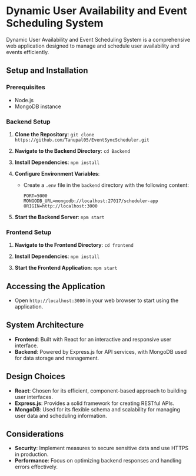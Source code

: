 # Dynamic User Availability and Event Scheduling System

Dynamic User Availability and Event Scheduling System is a comprehensive web application designed to manage and schedule user availability and events efficiently.

## Setup and Installation

### Prerequisites

- Node.js
- MongoDB instance

### Backend Setup

1. **Clone the Repository**:
   `git clone https://github.com/Tanupal05/EventSyncScheduler.git`

2. **Navigate to the Backend Directory**:
   `cd Backend`

3. **Install Dependencies**:
   `npm install`

4. **Configure Environment Variables**:
   - Create a `.env` file in the `backend` directory with the following content:
     ```
     PORT=5000
     MONGODB_URL=mongodb://localhost:27017/scheduler-app
     ORIGIN=http://localhost:3000
     ```

5. **Start the Backend Server**:
   `npm start`

### Frontend Setup

1. **Navigate to the Frontend Directory**:
   `cd frontend`

2. **Install Dependencies**:
   `npm install`

3. **Start the Frontend Application**:
   `npm start`

## Accessing the Application

- Open `http://localhost:3000` in your web browser to start using the application.

## System Architecture

- **Frontend**: Built with React for an interactive and responsive user interface.
- **Backend**: Powered by Express.js for API services, with MongoDB used for data storage and management.

## Design Choices

- **React**: Chosen for its efficient, component-based approach to building user interfaces.
- **Express.js**: Provides a solid framework for creating RESTful APIs.
- **MongoDB**: Used for its flexible schema and scalability for managing user data and scheduling information.

## Considerations

- **Security**: Implement measures to secure sensitive data and use HTTPS in production.
- **Performance**: Focus on optimizing backend responses and handling errors effectively.

